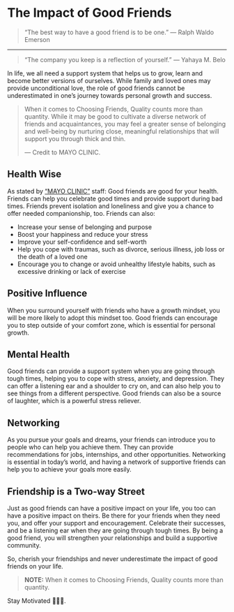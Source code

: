 # The Impact of Good Friends

> “The best way to have a good friend is to be one.” — Ralph Waldo Emerson

---

> “The company you keep is a reflection of yourself.” — Yahaya M. Belo

In life, we all need a support system that helps us to grow, learn and become better versions of ourselves. While family and loved ones may provide unconditional love, the role of good friends cannot be underestimated in one’s journey towards personal growth and success.

> When it comes to Choosing Friends, Quality counts more than quantity. While it may be good to cultivate a diverse network of friends and acquaintances, you may feel a greater sense of belonging and well-being by nurturing close, meaningful relationships that will support you through thick and thin.
>
> — Credit to MAYO CLINIC.

## **Health Wise**

As stated by [“MAYO CLINIC”]("https://www.mayoclinic.org/healthy-lifestyle/adult-health/in-depth/friendships/art-20044860#:~:text=Friends%20prevent%20isolation%20and%20loneliness,happiness%20and%20reduce%20your%20stress") staff: Good friends are good for your health. Friends can help you celebrate good times and provide support during bad times. Friends prevent isolation and loneliness and give you a chance to offer needed companionship, too. Friends can also:

- Increase your sense of belonging and purpose
- Boost your happiness and reduce your stress
- Improve your self-confidence and self-worth
- Help you cope with traumas, such as divorce, serious illness, job loss or the death of a loved one
- Encourage you to change or avoid unhealthy lifestyle habits, such as excessive drinking or lack of exercise

## **Positive Influence**

When you surround yourself with friends who have a growth mindset, you will be more likely to adopt this mindset too. Good friends can encourage you to step outside of your comfort zone, which is essential for personal growth.

## **Mental Health**

Good friends can provide a support system when you are going through tough times, helping you to cope with stress, anxiety, and depression. They can offer a listening ear and a shoulder to cry on, and can also help you to see things from a different perspective. Good friends can also be a source of laughter, which is a powerful stress reliever.

## **Networking**

As you pursue your goals and dreams, your friends can introduce you to people who can help you achieve them. They can provide recommendations for jobs, internships, and other opportunities. Networking is essential in today’s world, and having a network of supportive friends can help you to achieve your goals more easily.

## **Friendship is a Two-way Street**

Just as good friends can have a positive impact on your life, you too can have a positive impact on theirs. Be there for your friends when they need you, and offer your support and encouragement. Celebrate their successes, and be a listening ear when they are going through tough times. By being a good friend, you will strengthen your relationships and build a supportive community.

So, cherish your friendships and never underestimate the impact of good friends on your life.

> **NOTE:** When it comes to Choosing Friends, Quality counts more than quantity.

Stay Motivated 💪💪💪.
